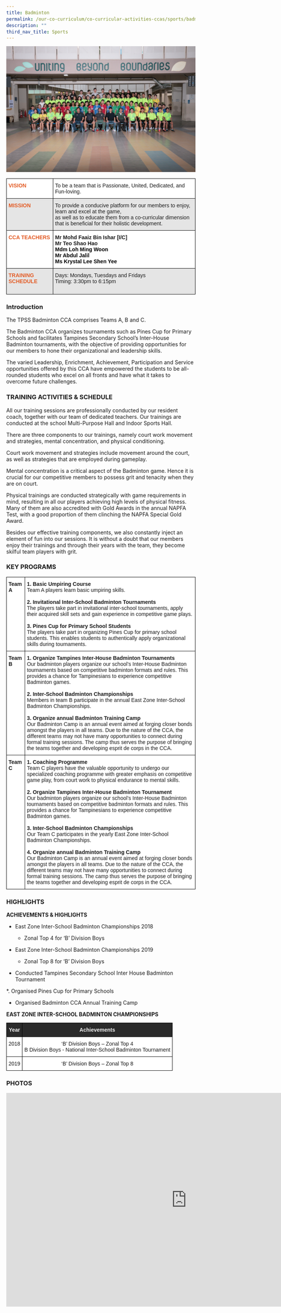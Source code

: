 ```yaml
---
title: Badminton
permalink: /our-co-curriculum/co-curricular-activities-ccas/sports/badminton/
description: ""
third_nav_title: Sports
---
```

![](/images/badminton-1.png)

<style type="text/css">
.tg  {border-collapse:collapse;border-spacing:0;}
.tg td{border-color:black;border-style:solid;border-width:1px;font-family:Arial, sans-serif;font-size:14px;
  overflow:hidden;padding:10px 5px;word-break:normal;}
.tg th{border-color:black;border-style:solid;border-width:1px;font-family:Arial, sans-serif;font-size:14px;
  font-weight:normal;overflow:hidden;padding:10px 5px;word-break:normal;}
.tg .tg-jorn{background-color:#FFF;color:#E35C26;font-weight:bold;text-align:left;vertical-align:top}
.tg .tg-rysv{background-color:#E5E5E5;color:#E35C26;font-weight:bold;text-align:left;vertical-align:top}
.tg .tg-9678{background-color:#E5E5E5;text-align:left;vertical-align:top}
.tg .tg-ktyi{background-color:#FFF;text-align:left;vertical-align:top}
.tg .tg-dgl5{background-color:#FFF;font-weight:bold;text-align:left;vertical-align:top}
</style>
<table class="tg">
<thead>
  <tr>
    <th class="tg-jorn">VISION</th>
    <th class="tg-ktyi">To be a team that is Passionate, United, Dedicated, and Fun-loving.</th>
  </tr>
</thead>
<tbody>
  <tr>
    <td class="tg-rysv">MISSION</td>
    <td class="tg-9678">To provide a conducive platform for our members to enjoy, learn and excel at the game, <br>as well as to educate them from a co-curricular dimension that is beneficial for their holistic development.</td>
  </tr>
  <tr>
    <td class="tg-jorn">CCA TEACHERS</td>
    <td class="tg-dgl5">Mr Mohd Faaiz Bin Ishar [I/C]<br>Mr Teo Shao Hao<br><span style="color:#000">Mdm Loh Ming Woon </span><br><span style="color:#000">Mr Abdul Jalil</span><br><span style="color:#000">Ms Krystal Lee Shen Yee</span></td>
  </tr>
  <tr>
    <td class="tg-rysv">TRAINING SCHEDULE</td>
    <td class="tg-9678">Days: Mondays, Tuesdays and Fridays<br>Timing: 3:30pm to 6:15pm<br><br></td>
  </tr>
</tbody>
</table>

### Introduction

The TPSS Badminton CCA comprises Teams A, B and C.  
  
The Badminton CCA organizes tournaments such as Pines Cup for Primary Schools and facilitates Tampines Secondary School’s Inter-House Badminton tournaments, with the objective of providing opportunities for our members to hone their organizational and leadership skills.  
  

The varied Leadership, Enrichment, Achievement, Participation and Service opportunities offered by this CCA have empowered the students to be all-rounded students who excel on all fronts and have what it takes to overcome future challenges.

### TRAINING ACTIVITIES &amp; SCHEDULE

All our training sessions are professionally conducted by our resident coach, together with our team of dedicated teachers. Our trainings are conducted at the school Multi-Purpose Hall and Indoor Sports Hall.&nbsp;

There are three components to our trainings, namely court work movement and strategies, mental concentration, and physical conditioning.&nbsp;&nbsp;

Court work movement and strategies include movement around the court, as well as strategies that are employed during gameplay.&nbsp;

Mental concentration is a critical aspect of the Badminton game. Hence it is crucial for our competitive members to possess grit and tenacity when they are on court.&nbsp;

Physical trainings are conducted strategically with game requirements in mind, resulting in all our players achieving high levels of physical fitness. Many of them are also accredited with Gold Awards in the annual NAPFA Test, with a good proportion of them clinching the NAPFA Special Gold Award.&nbsp;

Besides our effective training components, we also constantly inject an element of fun into our sessions. It is without a doubt that our members enjoy their trainings and through their years with the team, they become skilful team players with grit.

### KEY PROGRAMS

<style type="text/css">
.tg  {border-collapse:collapse;border-spacing:0;}
.tg td{border-color:black;border-style:solid;border-width:1px;font-family:Arial, sans-serif;font-size:14px;
  overflow:hidden;padding:10px 5px;word-break:normal;}
.tg th{border-color:black;border-style:solid;border-width:1px;font-family:Arial, sans-serif;font-size:14px;
  font-weight:normal;overflow:hidden;padding:10px 5px;word-break:normal;}
.tg .tg-dgl5{background-color:#FFF;font-weight:bold;text-align:left;vertical-align:top}
.tg .tg-ktyi{background-color:#FFF;text-align:left;vertical-align:top}
</style>
<table class="tg">
<thead>
  <tr>
    <th class="tg-dgl5">Team A</th>
    <th class="tg-ktyi"><span style="font-weight:bold">1.     Basic Umpiring Course</span><br>Team A players learn basic umpiring skills.<br> <br><span style="font-weight:bold">2.     Invitational Inter-School Badminton Tournaments</span><br>The players take part in invitational inter-school tournaments, apply their acquired skill sets and gain experience in competitive game plays.<br> <br><span style="font-weight:bold">3.     Pines Cup for Primary School Students</span><br>The players take part in organizing Pines Cup for primary school students. This enables students to authentically apply organizational skills during tournaments.</th>
  </tr>
</thead>
<tbody>
  <tr>
    <td class="tg-dgl5"> Team B</td>
    <td class="tg-ktyi"><span style="font-weight:bold">1.     Organize Tampines Inter-House Badminton Tournaments</span><br>Our badminton players organize our school’s Inter-House Badminton tournaments based on competitive badminton formats and rules. This provides a chance for Tampinesians to experience competitive Badminton games.<br> <br><span style="font-weight:bold">2.     Inter-School Badminton Championships</span><br>Members in team B participate in the annual East Zone Inter-School Badminton Championships.<br> <br><span style="font-weight:bold">3.     Organize annual Badminton Training Camp</span><br>Our Badminton Camp is an annual event aimed at forging closer bonds amongst the players in all teams. Due to the nature of the CCA, the different teams may not have many opportunities to connect during formal training sessions. The camp thus serves the purpose of bringing the teams together and developing esprit de corps in the CCA.</td>
  </tr>
  <tr>
    <td class="tg-dgl5"> Team C</td>
    <td class="tg-ktyi"><span style="font-weight:bold">1.     Coaching Programme </span><br>Team C players have the valuable opportunity to undergo our specialized coaching programme with greater emphasis on competitive game play, from court work to physical endurance to mental skills.<br> <br><span style="font-weight:bold">2.     Organize Tampines Inter-House Badminton Tournament</span><br>Our badminton players organize our school’s Inter-House Badminton tournaments based on competitive badminton formats and rules. This provides a chance for Tampinesians to experience competitive Badminton games.<br> <br><span style="font-weight:bold">3.     Inter-School Badminton Championships</span><br>Our Team C participates in the yearly East Zone Inter-School Badminton Championships.<br> <br><span style="font-weight:bold">4.     Organize annual Badminton Training Camp</span><br>Our Badminton Camp is an annual event aimed at forging closer bonds amongst the players in all teams. Due to the nature of the CCA, the different teams may not have many opportunities to connect during formal training sessions. The camp thus serves the purpose of bringing the teams together and developing esprit de corps in the CCA.</td>
  </tr>
</tbody>
</table>

### HIGHLIGHTS

**ACHIEVEMENTS &amp; HIGHLIGHTS**

* East Zone Inter-School Badminton Championships 2018  
	* Zonal Top 4 for ‘B’ Division Boys&nbsp;&nbsp;

* East Zone Inter-School Badminton Championships 2019  
	* Zonal Top 8 for ‘B’ Division Boys&nbsp;&nbsp;

* Conducted Tampines Secondary School Inter House Badminton Tournament

*. Organised Pines Cup for Primary Schools

* Organised Badminton CCA Annual Training Camp

**EAST ZONE INTER-SCHOOL BADMINTON CHAMPIONSHIPS**

<style type="text/css">
.tg  {border-collapse:collapse;border-spacing:0;}
.tg td{border-color:black;border-style:solid;border-width:1px;font-family:Arial, sans-serif;font-size:14px;
  overflow:hidden;padding:10px 5px;word-break:normal;}
.tg th{border-color:black;border-style:solid;border-width:1px;font-family:Arial, sans-serif;font-size:14px;
  font-weight:normal;overflow:hidden;padding:10px 5px;word-break:normal;}
.tg .tg-8hqj{background-color:#2A2A2A;color:#EEE;font-weight:bold;text-align:center;vertical-align:top}
.tg .tg-7yig{background-color:#FFF;text-align:center;vertical-align:top}
</style>
<table class="tg">
<thead>
  <tr>
    <th class="tg-8hqj"><span style="color:#EEE">Year</span></th>
    <th class="tg-8hqj"><span style="color:#EEE">Achievements</span></th>
  </tr>
</thead>
<tbody>
  <tr>
    <td class="tg-7yig">2018</td>
    <td class="tg-7yig">‘B’ Division Boys – Zonal Top 4<br>B Division Boys - National Inter-School Badminton Tournament</td>
  </tr>
  <tr>
    <td class="tg-7yig">2019</td>
    <td class="tg-7yig">‘B’ Division Boys – Zonal Top 8</td>
  </tr>
</tbody>
</table>

### PHOTOS

<iframe allowfullscreen="true" height="569" width="960" frameborder="0" src="https://docs.google.com/presentation/d/e/2PACX-1vRZV_RcrAAjKZlbuTEWbclcozCAxGzpvsm7HCUDn0soyw1eg5uzrXi7xLyefBiDUYsY1j94AmWL_Y3T/embed?start=true&amp;loop=true&amp;delayms=3000"></iframe>
